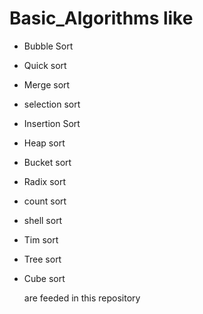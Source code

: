 # Basic_Algorithms like 

* Bubble Sort
* Quick sort
* Merge sort
* selection sort
* Insertion Sort
* Heap sort
* Bucket sort
* Radix sort
* count sort
* shell sort
* Tim sort
* Tree sort
* Cube sort

  are feeded in this repository
